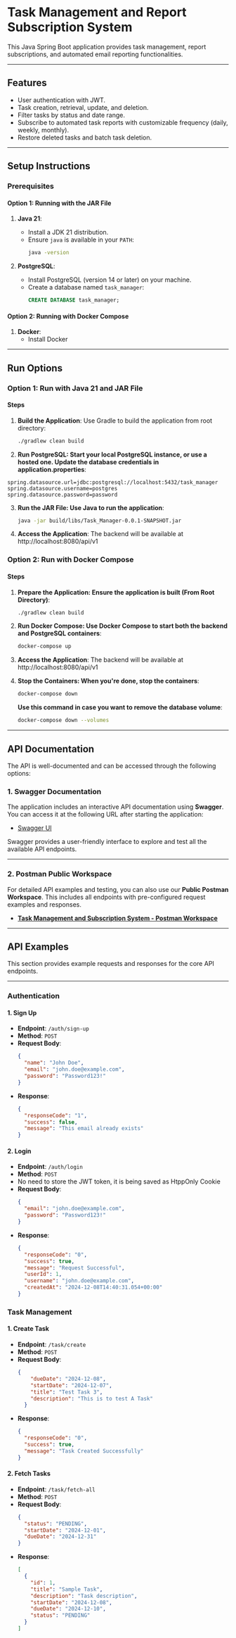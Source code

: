 # **Task Management and Report Subscription System**

This Java Spring Boot application provides task management, report subscriptions, and automated email reporting functionalities.

---

## **Features**

- User authentication with JWT.
- Task creation, retrieval, update, and deletion.
- Filter tasks by status and date range.
- Subscribe to automated task reports with customizable frequency (daily, weekly, monthly).
- Restore deleted tasks and batch task deletion.

---

## **Setup Instructions**

### **Prerequisites**

#### **Option 1: Running with the JAR File**
1. **Java 21**:
    - Install a JDK 21 distribution.
    - Ensure `java` is available in your `PATH`:
      ```bash
      java -version
      ```

2. **PostgreSQL**:
    - Install PostgreSQL (version 14 or later) on your machine.
    - Create a database named `task_manager`:
      ```sql
      CREATE DATABASE task_manager;
      ```


#### **Option 2: Running with Docker Compose**
1. **Docker**:
    - Install Docker

---

## **Run Options**

### **Option 1: Run with Java 21 and JAR File**

#### **Steps**

1. **Build the Application**:
   Use Gradle to build the application from root directory:
   ```bash
   ./gradlew clean build
   ```

2. **Run PostgreSQL: Start your local PostgreSQL instance, or use a hosted one. Update the database credentials in application.properties**:
  ```propertires
  spring.datasource.url=jdbc:postgresql://localhost:5432/task_manager
  spring.datasource.username=postgres
  spring.datasource.password=password
```

3. **Run the JAR File: Use Java to run the application**:
   ```bash
   java -jar build/libs/Task_Manager-0.0.1-SNAPSHOT.jar
   ```

4. **Access the Application**:
   The backend will be available at http://localhost:8080/api/v1


### **Option 2: Run with Docker Compose**
#### **Steps**

1. **Prepare the Application: Ensure the application is built (From Root Directory)**:
   ```bash
   ./gradlew clean build
   ```
2. **Run Docker Compose: Use Docker Compose to start both the backend and PostgreSQL containers**:
   ```bash
   docker-compose up
   ```
3. **Access the Application**:
   The backend will be available at http://localhost:8080/api/v1

4. **Stop the Containers: When you're done, stop the containers**:
   ```bash
   docker-compose down
   ```
    **Use this command in case you want to remove the database volume**:
    ```bash
    docker-compose down --volumes
    ```

---

## **API Documentation**

The API is well-documented and can be accessed through the following options:


### **1. Swagger Documentation**
The application includes an interactive API documentation using **Swagger**. You can access it at the following URL after starting the application:

- [Swagger UI](http://localhost:8080/api/v1/swagger-ui/index.html)

Swagger provides a user-friendly interface to explore and test all the available API endpoints.

---

### **2. Postman Public Workspace**
For detailed API examples and testing, you can also use our **Public Postman Workspace**. This includes all endpoints with pre-configured request examples and responses.

- [**Task Management and Subscription System - Postman Workspace**](https://www.postman.com/vodafone-task-manger/team-workspace/overview)   

---


## **API Examples**

This section provides example requests and responses for the core API endpoints.

---

### **Authentication**

#### **1. Sign Up**
- **Endpoint**: `/auth/sign-up`
- **Method**: `POST`
- **Request Body**:
  ```json
  {
    "name": "John Doe",
    "email": "john.doe@example.com",
    "password": "Password123!"
  }
  ```
- **Response**:
    ```json
    {
      "responseCode": "1",
      "success": false,
      "message": "This email already exists"
    }
    ```

#### **2. Login**
- **Endpoint**: `/auth/login`
- **Method**: `POST`
- No need to store the JWT token, it is being saved as HtppOnly Cookie
- **Request Body**:
  ```json
  {
    "email": "john.doe@example.com",
    "password": "Password123!"
  }
  ```
- **Response**:
    ```json
  {
      "responseCode": "0",
      "success": true,
      "message": "Request Successful",
      "userId": 1,
      "username": "john.doe@example.com",
      "createdAt": "2024-12-08T14:40:31.054+00:00"
    }
    ```

### **Task Management**

#### **1. Create Task**
- **Endpoint**: `/task/create`
- **Method**: `POST`
- **Request Body**:
  ```json
  {
      "dueDate": "2024-12-08",
      "startDate": "2024-12-07",
      "title": "Test Task 3",
      "description": "This is to test A Task"
    }
  ```
- **Response**:
    ```json
  {
      "responseCode": "0",
      "success": true,
      "message": "Task Created Successfully"
    }
    ```

#### **2. Fetch Tasks**
- **Endpoint**: `/task/fetch-all`
- **Method**: `POST`
- **Request Body**:
  ```json
  {
    "status": "PENDING",
    "startDate": "2024-12-01",
    "dueDate": "2024-12-31"
  }

  ```
- **Response**:
  ```json
  [
    {
      "id": 1,
      "title": "Sample Task",
      "description": "Task description",
      "startDate": "2024-12-08",
      "dueDate": "2024-12-10",
      "status": "PENDING"
    }
  ]
  ```


  

  






    
